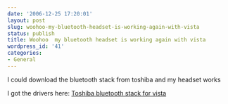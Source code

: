 ```yaml
---
date: '2006-12-25 17:20:01'
layout: post
slug: woohoo-my-bluetooth-headset-is-working-again-with-vista
status: publish
title: Woohoo  my bluetooth headset is working again with vista
wordpress_id: '41'
categories:
- General
---
```


I could download the bluetooth stack from toshiba and my headset works

I got the drivers here: [Toshiba bluetooth stack for vista](http://aps.toshiba-tro.de/bluetooth/pages/download.php)
